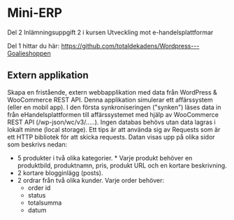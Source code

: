 # Mini-ERP
Del 2 Inlämningsuppgift 2 i kursen Utveckling mot e-handelsplattformar

Del 1 hittar du här: https://github.com/totaldekadens/Wordpress---Goalieshoppen

## Extern applikation
Skapa en fristående, extern webbapplikation med data från WordPress & WooCommerce REST API.
Denna applikation simulerar ett affärssystem (eller en mobil app).
I den första synkroniseringen ("synken") läses data in från eHandelsplattformen till affärssystemet med hjälp av WooCommerce REST API (/wp-json/wc/v3/.....). Ingen databas behövs utan data lagras i lokalt minne (local storage). Ett tips är att använda sig av Requests som är ett HTTP bibliotek för att skicka requests.
Datan visas upp på olika sidor som beskrivs nedan:
 
* 5 produkter i två olika kategorier. 
      * Varje produkt behöver en produktbild, produktnamn, pris, produkt URL och en kortare beskrivning.
* 2 kortare blogginlägg (posts).
* 2 ordrar från två olika kunder. Varje order behöver:
    - order id
    - status
    - totalsumma
    - datum
